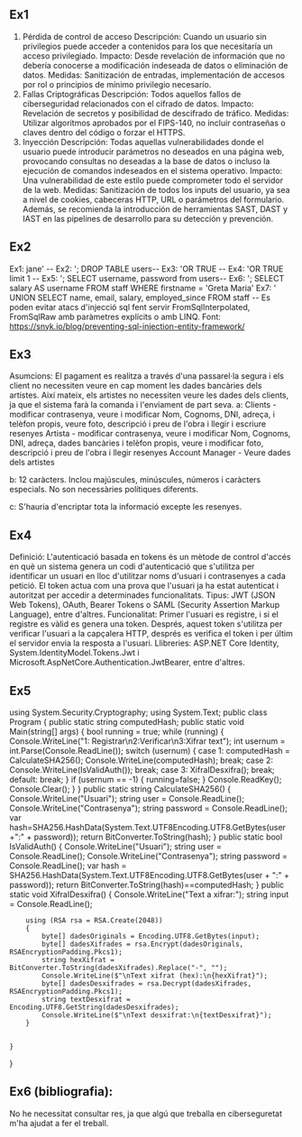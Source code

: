 ## Ex1
1. Pérdida de control de acceso
Descripción: Cuando un usuario sin privilegios puede acceder a contenidos para los que necesitaría un acceso privilegiado.
Impacto: Desde revelación de información que no debería conocerse a modificación indeseada de datos o eliminación de datos.
Medidas: Sanitización de entradas, implementación de accesos por rol o principios de mínimo privilegio necesario.
2. Fallas Criptográficas
Descripción: Todos aquellos fallos de ciberseguridad relacionados con el cifrado de datos.
Impacto: Revelación de secretos y posibilidad de descifrado de tráfico.
Medidas: Utilizar algoritmos aprobados por el FIPS-140, no incluir contraseñas o claves dentro del código o forzar el HTTPS.
3. Inyección
Descripción: Todas aquellas vulnerabilidades donde el usuario puede introducir parámetros no deseados en una página web, provocando consultas no deseadas a la base de datos o incluso la ejecución de comandos indeseados en el sistema operativo.
Impacto: Una vulnerabilidad de este estilo puede comprometer todo el servidor de la web.
Medidas: Sanitización de todos los inputs del usuario, ya sea a nivel de cookies, cabeceras HTTP, URL o parámetros del formulario. Además, se recomienda la introducción de herramientas SAST, DAST y IAST en las pipelines de desarrollo para su detección y prevención.
## Ex2
Ex1: jane' --
Ex2: '; DROP TABLE users--
Ex3: 'OR TRUE --
Ex4: 'OR TRUE limit 1 --
Ex5: '; SELECT username, password from users--
Ex6: '; SELECT salary AS username FROM staff WHERE firstname = 'Greta Maria'
Ex7: ' UNION SELECT name, email, salary, employed_since FROM staff --
Es poden evitar atacs d'injecció sql fent servir FromSqlInterpolated, FromSqlRaw amb paràmetres explícits o amb LINQ.
Font: https://snyk.io/blog/preventing-sql-injection-entity-framework/
## Ex3
Asumcions:
El pagament es realitza a través d'una passarel·la segura i els client no necessiten veure en cap moment les dades bancàries dels artistes. Així mateix, els artistes no necessiten veure les dades dels clients, ja que el sistema farà la comanda i l'enviament de part seva.
a:
Clients - modificar contrasenya, veure i modificar Nom, Cognoms, DNI, adreça, i telèfon propis, veure foto, descripció i preu de l'obra i llegir i escriure resenyes
Artista - modificar contrasenya, veure i modificar Nom, Cognoms, DNI, adreça, dades bancàries i telèfon propis, veure i modificar foto, descripció i preu de l'obra i llegir resenyes
Account Manager - Veure dades dels artistes

b:
12 caràcters. Inclou majúscules, minúscules, números i caràcters especials. No son necessàries polítiques diferents.

c:
S'hauria d'encriptar tota la informació excepte les resenyes.

## Ex4
Definició: L'autenticació basada en tokens és un mètode de control d'accés en què un sistema genera un codi d'autenticació que s'utilitza per identificar un usuari en lloc d'utilitzar noms d'usuari i contrasenyes a cada petició. El token actua com una prova que l'usuari ja ha estat autenticat i autoritzat per accedir a determinades funcionalitats.
Tipus: JWT (JSON Web Tokens), OAuth, Bearer Tokens o SAML (Security Assertion Markup Language), entre d'altres.
Funcionalitat: Primer l'usuari es registre, i si el registre es vàlid es genera una token. Després, aquest token s'utilitza per verificar l'usuari a la capçalera HTTP, després es verifica el token i per últim el servidor envia la resposta a l'usuari.
Llibreries: ASP.NET Core Identity, System.IdentityModel.Tokens.Jwt i Microsoft.AspNetCore.Authentication.JwtBearer, entre d'altres.

## Ex5
using System.Security.Cryptography;
using System.Text;
public class Program
{
	public static string computedHash;
	public static void Main(string[] args)
	{
    	bool running = true;
    	while (running) {
        	Console.WriteLine("1: Registrar\n2:Verificar\n3:Xifrar text");
    	int usernum = int.Parse(Console.ReadLine());
        	switch (usernum) {
            	case 1: computedHash = CalculateSHA256();
                	Console.WriteLine(computedHash);
                	break;
            	case 2: Console.WriteLine(IsValidAuth());
                	break;
            	case 3: XifraIDesxifra(); break;
            	default: break;
        	}
        	if (usernum == -1)
        	{
            	running=false;
        	}
        	Console.ReadKey();
        	Console.Clear();
    	}
	}
	public static string CalculateSHA256()
	{
    	Console.WriteLine("Usuari");
    	string user = Console.ReadLine();
    	Console.WriteLine("Contrasenya");
    	string password = Console.ReadLine();
    	var hash=SHA256.HashData(System.Text.UTF8Encoding.UTF8.GetBytes(user +":" + password));
    	return BitConverter.ToString(hash);
	}
	public static bool IsValidAuth()
	{
    	Console.WriteLine("Usuari");
    	string user = Console.ReadLine();
    	Console.WriteLine("Contrasenya");
    	string password = Console.ReadLine();
    	var hash = SHA256.HashData(System.Text.UTF8Encoding.UTF8.GetBytes(user + ":" + password));
    	return BitConverter.ToString(hash)==computedHash;
	}
	public static void XifraIDesxifra()
	{
    	Console.WriteLine("Text a xifrar:");
    	string input = Console.ReadLine();

    	using (RSA rsa = RSA.Create(2048))
    	{
        	byte[] dadesOriginals = Encoding.UTF8.GetBytes(input);
        	byte[] dadesXifrades = rsa.Encrypt(dadesOriginals, RSAEncryptionPadding.Pkcs1);
        	string hexXifrat = BitConverter.ToString(dadesXifrades).Replace("-", "");
        	Console.WriteLine($"\nText xifrat (hex):\n{hexXifrat}");
        	byte[] dadesDesxifrades = rsa.Decrypt(dadesXifrades, RSAEncryptionPadding.Pkcs1);
        	string textDesxifrat = Encoding.UTF8.GetString(dadesDesxifrades);
        	Console.WriteLine($"\nText desxifrat:\n{textDesxifrat}");
    	}


	}
}





## Ex6 (bibliografia):
No he necessitat consultar res, ja que algú que treballa en ciberseguretat m'ha ajudat a fer el treball.
